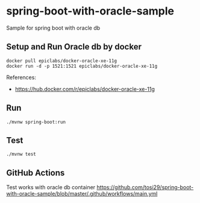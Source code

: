 # spring-boot-with-oracle-sample
Sample for spring boot with oracle db


## Setup and Run Oracle db by docker

```
docker pull epiclabs/docker-oracle-xe-11g
docker run -d -p 1521:1521 epiclabs/docker-oracle-xe-11g
```

References:
* https://hub.docker.com/r/epiclabs/docker-oracle-xe-11g

## Run

```
./mvnw spring-boot:run
```

## Test

```
./mvnw test
```

## GitHub Actions
Test works with oracle db container
https://github.com/tosi29/spring-boot-with-oracle-sample/blob/master/.github/workflows/main.yml
